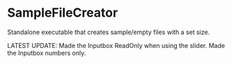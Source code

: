 # SampleFileCreator
 Standalone executable that creates sample/empty files with a set size.
 
 LATEST UPDATE:
 Made the Inputbox ReadOnly when using the slider.
 Made the Inputbox numbers only.
